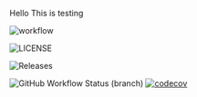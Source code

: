 Hello This is testing

![workflow](https://github.com/tryin2bdeveloper/Devops_Group5/actions/workflows/main.yml/badge.svg)

![LICENSE](https://img.shields.io/github/license/tryin2bdeveloper/Devops_Group5.svg?style=flat-square)

![Releases](https://img.shields.io/github/release/tryin2bdeveloper/Devops_Group5/all.svg?style=flat-square)

![GitHub Workflow Status (branch)](https://img.shields.io/github/actions/workflow/status/tryin2bdeveloper/Devops_Group5/.github%2Fworkflows%2Fmain.yml)
[![codecov](https://codecov.io/gh/tryin2bdeveloper/Devops_Group5/graph/badge.svg?token=2RWGXO7AUO)](https://codecov.io/gh/tryin2bdeveloper/Devops_Group5)